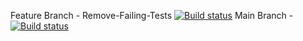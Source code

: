 Feature Branch - Remove-Failing-Tests [![Build status](https://build.appcenter.ms/v0.1/apps/e1283e6a-6f52-441d-b0e1-3e41e451ad73/branches/feature%2FRemove-Failing-Tests/badge)](https://appcenter.ms)
Main Branch - [![Build status](https://build.appcenter.ms/v0.1/apps/e1283e6a-6f52-441d-b0e1-3e41e451ad73/branches/main/badge)](https://appcenter.ms)
